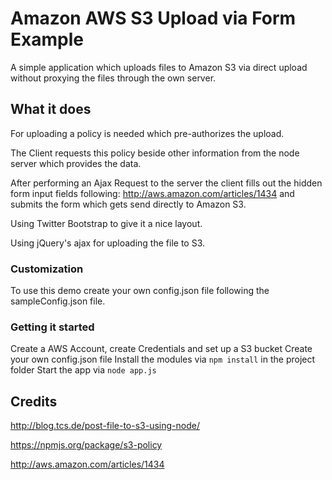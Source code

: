 # Amazon AWS S3 Upload via Form Example

A simple application which uploads files to Amazon S3 via direct upload without proxying the files through the own server.

## What it does

For uploading a policy is needed which pre-authorizes the upload.

The Client requests this policy beside other information from the node server which provides the data.

After performing an Ajax Request to the server the client fills out the hidden form input fields following: http://aws.amazon.com/articles/1434 and submits the form which gets send directly to Amazon S3.

Using Twitter Bootstrap to give it a nice layout.

Using jQuery's ajax for uploading the file to S3.

### Customization
To use this demo create your own config.json file following the sampleConfig.json file.

### Getting it started
Create a AWS Account, create Credentials and set up a S3 bucket
Create your own config.json file
Install the modules via `npm install` in the project folder
Start the app via `node app.js`

## Credits
http://blog.tcs.de/post-file-to-s3-using-node/

https://npmjs.org/package/s3-policy

http://aws.amazon.com/articles/1434
